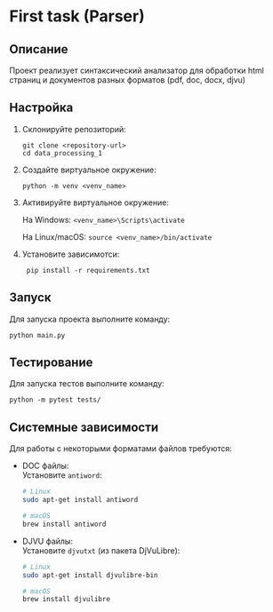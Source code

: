 
# First task (Parser)

## Описание

Проект реализует синтаксический анализатор для обработки html страниц и документов разных форматов (pdf, doc, docx, djvu)


## Настройка

1. Склонируйте репозиторий:
    ```
    git clone <repository-url>
    cd data_processing_1
    ```
2. Создайте виртуальное окружение:

    ```
    python -m venv <venv_name>
    ```
3. Активируйте виртуальное окружение:

   На Windows: ```<venv_name>\Scripts\activate```

   На Linux/macOS: ```source <venv_name>/bin/activate```
4. Установите зависимотси:

   ```
    pip install -r requirements.txt
   ```
## Запуск
Для запуска проекта выполните команду:
```
python main.py
```

## Тестирование
Для запуска тестов выполните команду:
```
python -m pytest tests/
```

## Системные зависимости

Для работы с некоторыми форматами файлов требуются:

- DOC файлы:  
  Установите `antiword`:
  ```bash
  # Linux
  sudo apt-get install antiword

  # macOS
  brew install antiword
  ```

- DJVU файлы:  
  Установите `djvutxt` (из пакета DjVuLibre):
  ```bash
  # Linux
  sudo apt-get install djvulibre-bin

  # macOS
  brew install djvulibre
  ```

